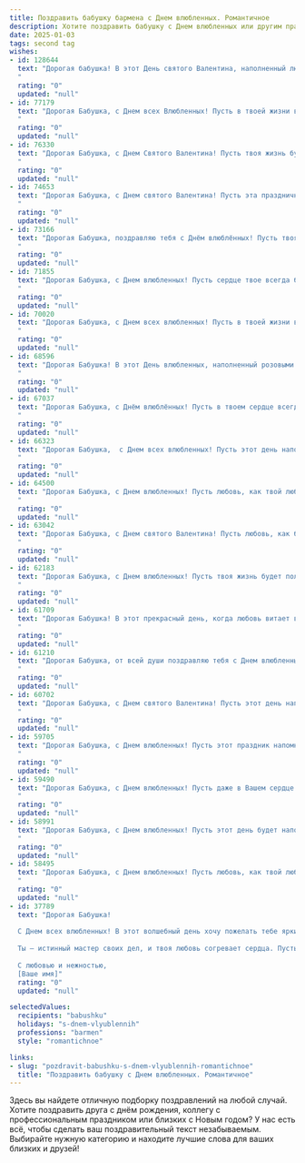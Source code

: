 ```yaml
---
title: Поздравить бабушку бармена с Днем влюбленных. Романтичное
description: Хотите поздравить бабушку с Днем влюбленных или другим праздником? Наш ИИ создаст незабываемое поздравление, а вы обязательно выделитесь среди других.  
date: 2025-01-03
tags: second tag
wishes:
- id: 128644
  text: "Дорогая бабушка! В этот День святого Валентина, наполненный любовью и нежностью, хочу пожелать тебе океан романтики и тепла! Пусть в твоей душе всегда звучит мелодия счастья, как самый изысканный коктейль, приготовленный лучшим барменом мира – тобой самой!  Будь здорова, любима и окружена заботой.  С праздником!
  "
  rating: "0"
  updated: "null"
- id: 77179
  text: "Дорогая Бабушка, с Днем всех Влюбленных! Пусть в твоей жизни всегда будет место для любви, тепла и нежности. Желаю тебе, чтобы каждый новый день был настоящим праздником, наполненным радостью и счастьем! 💖
  "
  rating: "0"
  updated: "null"
- id: 76330
  text: "Дорогая Бабушка, с Днем Святого Валентина! Пусть твоя жизнь будет наполнена любовью, как бокал искрящегося шампанского, приготовленный заботливыми руками бармена. Пусть каждый день для тебя будет сладким и незабываемым, как коктейль \"Love Potion\", с добавлением щепотки романтики.
  "
  rating: "0"
  updated: "null"
- id: 74653
  text: "Дорогая Бабушка, с Днем святого Валентина! Пусть эта праздничная атмосфера любви и романтики согреет тебя, как самый вкусный коктейль от лучшего бармена. Желаю тебе  море нежности, страсти и тепла, а также  бесконечного счастья и крепкого здоровья!
  "
  rating: "0"
  updated: "null"
- id: 73166
  text: "Дорогая Бабушка, поздравляю тебя с Днём влюблённых! Пусть твоя жизнь всегда будет полна любви, тепла и заботы, как коктейль, который ты готовишь с такой любовью!
  "
  rating: "0"
  updated: "null"
- id: 71855
  text: "Дорогая Бабушка, с Днем влюбленных! Пусть сердце твое всегда будет согрето теплом любви и заботы, как мы согреты твоей любовью и заботой. Хочу пожелать тебе море счастья, крепкого здоровья, а также, конечно же, новых романтических приключений!
  "
  rating: "0"
  updated: "null"
- id: 70020
  text: "Дорогая Бабушка, с Днем всех влюбленных! Пусть в твоей жизни всегда будет место для любви и нежности. Желаю тебе ярких красок, весеннего настроения и, конечно же, много-много коктейлей, приготовленных с любовью твоим любимым барменом.
  "
  rating: "0"
  updated: "null"
- id: 68596
  text: "Дорогая Бабушка! В этот День влюбленных, наполненный розовыми лепестками и сладкими мечтаниями, желаю тебе неиссякаемой любви к жизни, к близким, к своей работе бармена, которая, без сомнения, приносит тебе радость и новые знакомства. Пусть твои коктейли всегда будут идеально смешаны, а твой бокал - всегда полон! С праздником!
  "
  rating: "0"
  updated: "null"
- id: 67037
  text: "Дорогая Бабушка, с Днём влюблённых! Пусть в твоем сердце всегда царит любовь и тепло, словно в уютном баре, где ты встречаешь гостей. Желаю тебе ярких моментов, искрящихся, как лучшие коктейли, и бесконечного счастья, как самый вкусный напиток! 🍹❤️
  "
  rating: "0"
  updated: "null"
- id: 66323
  text: "Дорогая Бабушка,  с Днем всех влюбленных! Пусть этот день наполнится  теплотой, заботой и сладкими, как коктейли от бармена, воспоминаниями о нашей любви.
  "
  rating: "0"
  updated: "null"
- id: 64500
  text: "Дорогая Бабушка, с Днем влюбленных! Пусть любовь, как твой любимый коктейль, искрится и согревает сердце! 🍸❤️
  "
  rating: "0"
  updated: "null"
- id: 63042
  text: "Дорогая Бабушка, с Днем святого Валентина! Пусть любовь, как бархатный напиток, всегда согревает твою душу. Желаю тебе много радости, нежности и теплых моментов, а также крепкого здоровья и долгих лет жизни.
  "
  rating: "0"
  updated: "null"
- id: 62183
  text: "Дорогая Бабушка, с Днем влюбленных! Пусть твоя жизнь будет полна любви, как коктейль, приготовленный лучшим барменом в мире. Желаю тебе нежной заботы, сладких воспоминаний и ярких моментов, которые согреют тебя, как глоточек чего-то особенного.
  "
  rating: "0"
  updated: "null"
- id: 61709
  text: "Дорогая Бабушка! В этот прекрасный день, когда любовь витает в воздухе, мы желаем тебе океана нежности и счастья! Пусть твоя работа за барной стойкой приносит тебе радость и вдохновение, а каждый гость дарит тебе улыбку и теплоту. Пусть твой профессионализм и доброта всегда будут востребованы! С Днем святого Валентина!
  "
  rating: "0"
  updated: "null"
- id: 61210
  text: "Дорогая Бабушка, от всей души поздравляю тебя с Днем влюбленных! Пусть твоя жизнь будет полна любви, как коктейль, который ты умеешь так мастерски готовить за барной стойкой. Желаю тебе море счастья, нежности и  ярких эмоций! 💖
  "
  rating: "0"
  updated: "null"
- id: 60702
  text: "Дорогая Бабушка, с Днем святого Валентина! Пусть этот день напомнит тебе о том, как прекрасна любовь, и подарит тебе множество милых моментов. Желаю тебе крепкого здоровья, отличного настроения и пусть улыбка всегда не сходит с твоего лица!
  "
  rating: "0"
  updated: "null"
- id: 59705
  text: "Дорогая Бабушка, с Днем влюбленных! Пусть этот праздник напомнит тебе о том, насколько ты любима и как ты сама умеешь дарить любовь. Всегда помни, что ты – самая лучшая бабушка на свете, и твоя любовь – самый ценный дар! 🎉💖
  "
  rating: "0"
  updated: "null"
- id: 59490
  text: "Дорогая Бабушка, с Днем влюбленных! Пусть даже в Вашем сердце живет любовь к своему ремеслу, но пусть и оно, как вино, которое Вы так мастерски умеете смешивать,  будет наполнено теплом, нежностью и радостью. Пусть Ваш талант бармена дарит улыбки и хорошее настроение всем, кто заходит в Ваше заведение! 😉
  "
  rating: "0"
  updated: "null"
- id: 58991
  text: "Дорогая Бабушка, с Днем влюбленных! Пусть этот день будет наполнен любовью, счастьем и нежностью, как прекрасно приготовленная вами выпечка. Желаю вам крепкого здоровья, светлых эмоций и бесконечного потока любви, как у  заботливого бармена, который всегда знает, как сделать ваш день чуточку слаще.
  "
  rating: "0"
  updated: "null"
- id: 58495
  text: "Дорогая Бабушка, с Днем влюбленных! Пусть любовь, как твой любимый коктейль, будет искрящей, бодрящей и всегда в твоей жизни! 🎉🥂
  "
  rating: "0"
  updated: "null"
- id: 37789
  text: "Дорогая Бабушка!
  
  С Днем всех влюбленных! В этот волшебный день хочу пожелать тебе ярких эмоций и нежных мгновений, как в бутике лучших коктейлей, который ты создаешь из любви и вдохновения. Пусть каждый новый день будет наполнен романтикой и счастьем, словно идеальный напиток, сбалансированный по всем вкусам.
  
  Ты – истинный мастер своих дел, и твоя любовь согревает сердца. Пусть в твоей жизни всегда будет место для любви, смеха и солнечных улыбок, а каждый момент будет сладким, как изысканный ликер.
  
  С любовью и нежностью,
  [Ваше имя]"
  rating: "0"
  updated: "null"

selectedValues:
  recipients: "babushku"
  holidays: "s-dnem-vlyublennih"
  professions: "barmen"
  style: "romantichnoe"

links:
- slug: "pozdravit-babushku-s-dnem-vlyublennih-romantichnoe"
  title: "Поздравить бабушку с Днем влюбленных. Романтичное"
---
```


Здесь вы найдете отличную подборку поздравлений на любой случай.
Хотите поздравить друга с днём рождения, коллегу с профессиональным праздником или близких с Новым годом? У нас есть всё, чтобы сделать ваш поздравительный текст незабываемым. Выбирайте нужную категорию и находите лучшие слова для ваших близких и друзей!
